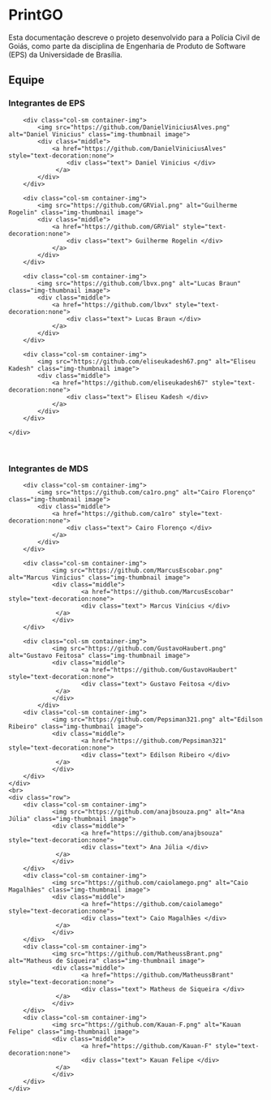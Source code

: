 # PrintGO

Esta documentação descreve o projeto desenvolvido para a Polícia Civil de Goiás, como parte da disciplina de Engenharia de Produto de Software (EPS) da Universidade de Brasília.

## Equipe

### Integrantes de EPS

<div class="container">
	<div class="row">

		<div class="col-sm container-img">
       		<img src="https://github.com/DanielViniciusAlves.png" alt="Daniel Vinicius" class="img-thumbnail image">
        	<div class="middle">
            	<a href="https://github.com/DanielViniciusAlves" style="text-decoration:none">
               		<div class="text"> Daniel Vinicius </div>
				 </a>
        	</div>
    	</div>

		<div class="col-sm container-img">
			<img src="https://github.com/GRVial.png" alt="Guilherme Rogelin" class="img-thumbnail image">
        	<div class="middle">
            	<a href="https://github.com/GRVial" style="text-decoration:none">
            		<div class="text"> Guilherme Rogelin </div>
			 	</a>
        	</div>
    	</div>

		<div class="col-sm container-img">
			<img src="https://github.com/lbvx.png" alt="Lucas Braun" class="img-thumbnail image">
        	<div class="middle">
            	<a href="https://github.com/lbvx" style="text-decoration:none">
            		<div class="text"> Lucas Braun </div>
			 	</a>
        	</div>
    	</div>

		<div class="col-sm container-img">
			<img src="https://github.com/eliseukadesh67.png" alt="Eliseu Kadesh" class="img-thumbnail image">
        	<div class="middle">
            	<a href="https://github.com/eliseukadesh67" style="text-decoration:none">
            		<div class="text"> Eliseu Kadesh </div>
				</a>
        	</div>
    	</div>
	
	</div>

</div>

</br>

### Integrantes de MDS

<div class="container">
	<div class="row">

		<div class="col-sm container-img">
       		<img src="https://github.com/ca1ro.png" alt="Cairo Florenço" class="img-thumbnail image">
        	<div class="middle">
            	<a href="https://github.com/ca1ro" style="text-decoration:none">
            		<div class="text"> Cairo Florenço </div>
				</a>
        	</div>
    	</div>

		<div class="col-sm container-img">
       			<img src="https://github.com/MarcusEscobar.png" alt="Marcus Vinícius" class="img-thumbnail image">
        		<div class="middle">
            			<a href="https://github.com/MarcusEscobar" style="text-decoration:none">
                		<div class="text"> Marcus Vinícius </div>
				 </a>
        		</div>
    	</div>

		<div class="col-sm container-img">
       			<img src="https://github.com/GustavoHaubert.png" alt="Gustavo Feitosa" class="img-thumbnail image">
        		<div class="middle">
            			<a href="https://github.com/GustavoHaubert" style="text-decoration:none">
                		<div class="text"> Gustavo Feitosa </div>
				 </a>
        		</div>
    		</div>
		<div class="col-sm container-img">
       			<img src="https://github.com/Pepsiman321.png" alt="Edilson Ribeiro" class="img-thumbnail image">
        		<div class="middle">
            			<a href="https://github.com/Pepsiman321" style="text-decoration:none">
                		<div class="text"> Edilson Ribeiro </div>
				 </a>
        		</div>
    	</div>
	</div>
	<br>
	<div class="row">
		<div class="col-sm container-img">
       			<img src="https://github.com/anajbsouza.png" alt="Ana Júlia" class="img-thumbnail image">
        		<div class="middle">
            			<a href="https://github.com/anajbsouza" style="text-decoration:none">
                		<div class="text"> Ana Júlia </div>
				 </a>
        		</div>
    	</div>
		<div class="col-sm container-img">
       			<img src="https://github.com/caiolamego.png" alt="Caio Magalhães" class="img-thumbnail image">
        		<div class="middle">
            			<a href="https://github.com/caiolamego" style="text-decoration:none">
                		<div class="text"> Caio Magalhães </div>
				 </a>
        		</div>
    	</div>
		<div class="col-sm container-img">
       			<img src="https://github.com/MatheussBrant.png" alt="Matheus de Siqueira" class="img-thumbnail image">
        		<div class="middle">
            			<a href="https://github.com/MatheussBrant" style="text-decoration:none">
                		<div class="text"> Matheus de Siqueira </div>
				 </a>
        		</div>
    	</div>
		<div class="col-sm container-img">
       			<img src="https://github.com/Kauan-F.png" alt="Kauan Felipe" class="img-thumbnail image">
        		<div class="middle">
            			<a href="https://github.com/Kauan-F" style="text-decoration:none">
                		<div class="text"> Kauan Felipe </div>
				 </a>
        		</div>
    	</div>
	</div>
</div>

